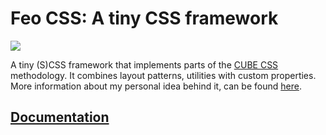 # Feo CSS: A tiny CSS framework

![](https://feo.crinkles.io/img/feo-logo.png)

A tiny (S)CSS framework that implements parts of the [CUBE CSS](https://cube.fyi) methodology. It combines layout patterns, utilities with custom properties. More information about my personal idea behind it, can be found [here](https://crinkles.io/writing/my-css-architecture).

## [Documentation](https://feo.crinkles.io)
